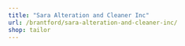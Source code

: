 ```yaml
---
title: "Sara Alteration and Cleaner Inc"
url: /brantford/sara-alteration-and-cleaner-inc/
shop: tailor
---
```

